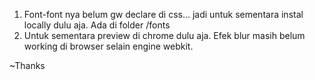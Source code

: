 1. Font-font nya belum gw declare di css... jadi untuk sementara instal locally dulu aja. Ada di folder /fonts
2. Untuk sementara preview di chrome dulu aja. Efek blur masih belum working di browser selain engine webkit.

~Thanks